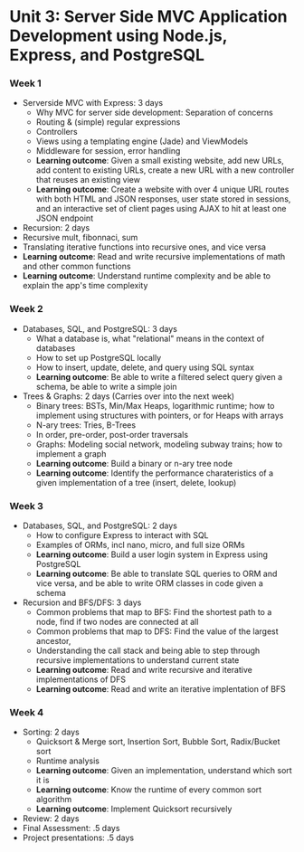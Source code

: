 # Unit 3: Server Side MVC Application Development using Node.js, Express, and PostgreSQL

### Week 1

- Serverside MVC with Express: 3 days
  - Why MVC for server side development: Separation of concerns
  - Routing & (simple) regular expressions
  - Controllers
  - Views using a templating engine (Jade) and ViewModels
  - Middleware for session, error handling
  - **Learning outcome**: Given a small existing website, add new URLs, add content to existing URLs, create a new URL with a new controller that reuses an existing view
  - **Learning outcome**: Create a website with over 4 unique URL routes with both HTML and JSON responses, user state stored in sessions, and an interactive set of client pages using AJAX to hit at least one JSON endpoint
- Recursion: 2 days
 - Recursive mult, fibonnaci, sum
 - Translating iterative functions into recursive ones, and vice versa
 - **Learning outcome**: Read and write recursive implementations of math and other common functions
 - **Learning outcome**: Understand runtime complexity and be able to explain the app's time complexity


### Week 2

- Databases, SQL, and PostgreSQL: 3 days
  - What a database is, what "relational" means in the context of databases
  - How to set up PostgreSQL locally
  - How to insert, update, delete, and query using SQL syntax
  - **Learning outcome**: Be able to write a filtered select query given a schema, be able to write a simple join
- Trees & Graphs: 2 days (Carries over into the next week)
  - Binary trees: BSTs, Min/Max Heaps, logarithmic runtime; how to implement using structures with pointers, or for Heaps with arrays
  - N-ary trees: Tries, B-Trees
  - In order, pre-order, post-order traversals
  - Graphs: Modeling social network, modeling subway trains; how to implement a graph
  - **Learning outcome**: Build a binary or n-ary tree node
  - **Learning outcome**: Identify the performance charateristics of a given implementation of a tree (insert, delete, lookup)


### Week 3

- Databases, SQL, and PostgreSQL: 2 days
  - How to configure Express to interact with SQL
  - Examples of ORMs, incl nano, micro, and full size ORMs
  - **Learning outcome**: Build a user login system in Express using PostgreSQL
  - **Learning outcome**: Be able to translate SQL queries to ORM and vice versa, and be able to write ORM classes in code given a schema
- Recursion and BFS/DFS: 3 days
  - Common problems that map to BFS: Find the shortest path to a node, find if two nodes are connected at all
  - Common problems that map to DFS: Find the value of the largest ancestor,
  - Understanding the call stack and being able to step through recursive implementations to understand current state
  - **Learning outcome**: Read and write recursive and iterative implementations of DFS
  - **Learning outcome**: Read and write an iterative implentation of BFS


### Week 4

- Sorting: 2 days
  - Quicksort & Merge sort, Insertion Sort, Bubble Sort, Radix/Bucket sort
  - Runtime analysis
  - **Learning outcome**: Given an implementation, understand which sort it is
  - **Learning outcome**: Know the runtime of every common sort algorithm
  - **Learning outcome**: Implement Quicksort recursively
- Review: 2 days
- Final Assessment: .5 days
- Project presentations: .5 days
